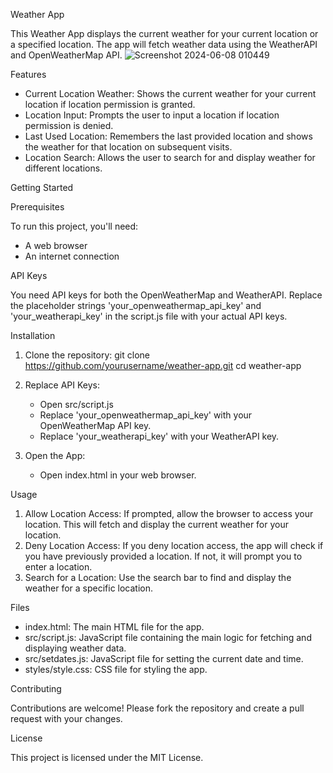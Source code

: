 Weather App

This Weather App displays the current weather for your current location or a specified location. The app will fetch weather data using the WeatherAPI and OpenWeatherMap API.
![Screenshot 2024-06-08 010449](https://github.com/sachin2398/weather-app/assets/113828281/4f06c0f0-6250-4fee-b520-4fd4e71a2821)


Features

- Current Location Weather: Shows the current weather for your current location if location permission is granted.
- Location Input: Prompts the user to input a location if location permission is denied.
- Last Used Location: Remembers the last provided location and shows the weather for that location on subsequent visits.
- Location Search: Allows the user to search for and display weather for different locations.

Getting Started

Prerequisites

To run this project, you'll need:
- A web browser
- An internet connection

API Keys

You need API keys for both the OpenWeatherMap and WeatherAPI. Replace the placeholder strings 'your_openweathermap_api_key' and 'your_weatherapi_key' in the script.js file with your actual API keys.

Installation

1. Clone the repository:
    git clone https://github.com/yourusername/weather-app.git
    cd weather-app

2. Replace API Keys:
    - Open src/script.js
    - Replace 'your_openweathermap_api_key' with your OpenWeatherMap API key.
    - Replace 'your_weatherapi_key' with your WeatherAPI key.

3. Open the App:
    - Open index.html in your web browser.

Usage

1. Allow Location Access: If prompted, allow the browser to access your location. This will fetch and display the current weather for your location.
2. Deny Location Access: If you deny location access, the app will check if you have previously provided a location. If not, it will prompt you to enter a location.
3. Search for a Location: Use the search bar to find and display the weather for a specific location.

Files

- index.html: The main HTML file for the app.
- src/script.js: JavaScript file containing the main logic for fetching and displaying weather data.
- src/setdates.js: JavaScript file for setting the current date and time.
- styles/style.css: CSS file for styling the app.

Contributing

Contributions are welcome! Please fork the repository and create a pull request with your changes.

License

This project is licensed under the MIT License.
